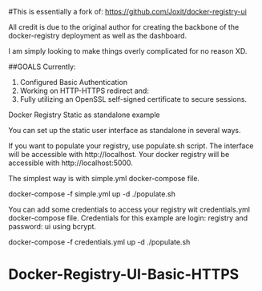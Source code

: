 #This is essentially a fork of: https://github.com/Joxit/docker-registry-ui

All credit is due to the original author for creating the backbone of the docker-registry deployment as well as the dashboard.

I am simply looking to make things overly complicated for no reason XD.

##GOALS
Currently:

1) Configured Basic Authentication
2) Working on HTTP-HTTPS redirect and:
3) Fully utilizing an OpenSSL self-signed certificate to secure sessions.

Docker Registry Static as standalone example

You can set up the static user interface as standalone in several ways.

If you want to populate your registry, use populate.sh script. The interface will be accessible with http://localhost. Your docker registry will be accessible with http://localhost:5000.

The simplest way is with simple.yml docker-compose file.

docker-compose -f simple.yml up -d
./populate.sh

You can add some credentials to access your registry wit credentials.yml docker-compose file. Credentials for this example are login: registry and password: ui using bcrypt.

docker-compose -f credentials.yml up -d
./populate.sh
# Docker-Registry-UI-Basic-HTTPS
